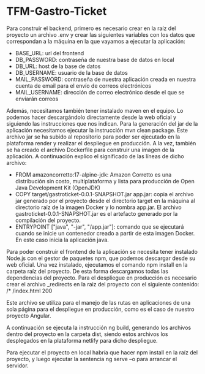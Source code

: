 # TFM-Gastro-Ticket
Para construir el backend, primero es necesario crear en la raíz del proyecto un archivo .env y crear las siguientes variables con los datos que correspondan a la máquina en la que vayamos a ejecutar la aplicación:

* BASE_URL: url del frontend
* DB_PASSWORD: contraseña de nuestra base de datos en local
* DB_URL: host de la base de datos
* DB_USERNAME: usuario de la base de datos
* MAIL_PASSWORD: contraseña de nuestra aplicación creada en nuestra cuenta de email para el envío de correos electrónicos
* MAIL_USERNAME: dirección de correo electrónico desde el que se enviarán correos

Además, necesitamos también tener instalado maven en el equipo. Lo podemos hacer descargándolo directamente desde la web oficial y siguiendo las instrucciones que nos indican.
Para la generación del jar de la aplicación necesitamos ejecutar la instrucción mvn clean package. Este archivo jar se ha subido al repositorio para poder ser ejecutado en la plataforma render y realizar el despliegue en producción. A la vez, también se ha creado el archivo Dockerfile para construir una imagen de la aplicación. A continuación explico el significado de las líneas de dicho archivo:

* FROM amazoncorretto:17-alpine-jdk: Amazon Corretto es una distribución sin costo, multiplataforma y lista para producción de Open Java Development Kit (OpenJDK)
* COPY target/gastroticket-0.0.1-SNAPSHOT.jar app.jar: copia el archivo jar generado por el proyecto desde el directorio target en la máquina al directorio raíz de la imagen Docker y lo nombra app.jar. El archivo gastroticket-0.0.1-SNAPSHOT.jar es el artefacto generado por la compilación del proyecto.
* ENTRYPOINT ["java", "-jar", "/app.jar"]: comando que se ejecutará cuando se inicie un contenedor creado a partir de esta imagen Docker. En este caso inicia la aplicación java.

Para poder construir el frontend de la aplicación se necesita tener instalado Node.js con el gestor de paquetes npm, que podemos descargar desde su web oficial. Una vez instalado, ejecutamos el comando npm install en la carpeta raíz del proyecto. De esta forma descargamos todas las dependencias del proyecto.
Para el despliegue en producción es necesario crear el archivo _redirects en la raiz del proyecto con el siguiente contenido:
/* /index.html 200

Este archivo se utiliza para el manejo de las rutas en aplicaciones de una sola página para el despliegue en producción, como es el caso de nuestro proyecto Angular.

A continuación se ejecuta la instrucción ng build, generando los archivos dentro del proyecto en la carpeta dist, siendo estos archivos los desplegados en la plataforma netlify para dicho despliegue.

Para ejecutar el proyecto en local habría que hacer npm install en la raíz del proyecto, y luego ejecutar la sentencia ng serve –o para arrancar el servidor.
